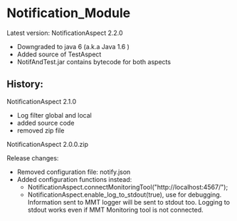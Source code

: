 Notification_Module
===================


Latest version: 
NotificationAspect 2.2.0

* Downgraded to java 6 (a.k.a Java 1.6 )
* Added source of TestAspect
* NotifAndTest.jar contains bytecode for both aspects

History:
--------

NotificationAspect 2.1.0

+ Log filter global and local
+ added source code
+ removed zip file



NotificationAspect 2.0.0.zip

Release changes:

* Removed configuration file: notify.json
* Added configuration functions instead:
	+ NotificationAspect.connectMonitoringTool("http://localhost:4567/");
	+ NotificationAspect.enable_log_to_stdout(true), use for debugging.
		Information sent to MMT logger will be sent to stdout too. Logging
		to stdout works even if MMT Monitoring tool is not connected.
		

